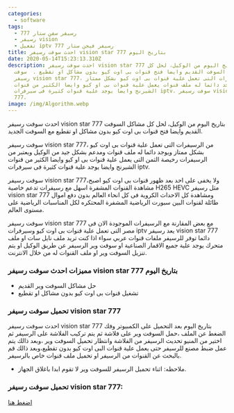```yaml
---
categories:
  - software
tags:
  - رسيفر سفن ستار 777
  - رسيفر vision
  - تفعيل iptv رسيفر فيجن ستار 777
title: احدث سوفت رسيفر vision star 777 بتاريخ اليوم
date: 2020-05-14T15:23:13.310Z
description: احدث سوفت رسيفر vision star 777 بتاريخ اليوم من الوكيل، لحل كل
  مشاكل السوفت القديم وايضا فتح قنوات بى اوت كيو بدون مشاكل او تقطيع .  سوفت
  رسيفر vision star 777، من الرسيفرات التى تعمل علية قنوات بى اوت كيو بشكل ممتاز
  ويوجد دائما له ملف قنوات يعمل علية قنوات بى او كيو وايضا الكثير من قنوات
  الشيرنج وايضا يوجد علية قنوات كثيرة فى سيرفرات iptv. سوفت رسيفر vision star
  777،
image: /img/Algorithm.webp
---
```


احدث سوفت رسيفر vision star 777 بتاريخ اليوم من الوكيل، لحل كل مشاكل السوفت القديم وايضا فتح قنوات بى اوت كيو بدون مشاكل او تقطيع مع السوفت الجديد. 

سوفت رسيفر vision star 777، من الرسيفرات التى تعمل علية قنوات بى اوت كيو بشكل ممتاز ويوجد دائما له ملف قنوات ومدعم بشكل جيد من الوكيل ويعتبر من الرسيفرات رخيصة الثمن التى يعمل علية قنوات بى او كيو وايضا الكثير من قنوات الشيرنج وايضا يوجد علية قنوات كثيرة فى سيرفرات iptv.

سوفت رسيفر vision star 777،ولا يخفى على احد بعد ظهور قنوات بى اوت كيو اصبح مشاهدة القنوات المشفرة اسهل مع رسيفرات تدعم خاصية H265 HEVC مثل رسيفر vision star 777 ومشاهدة كل الاحداث الكروية فى كل انحاء العالم بدون دفع اموال طائلة لقنوات البين سبورت الرياضية المشفرة المحتكره لكل المناسبات الرياضية على مستوى العالم.

سوفت رسيفر vision star 777 مع بعض المقارنة مع الرسيفرات الموجودة الان فى مصر التى تعمل علية قنوات بى اوت كيو وسيرفرات iptv يعد رسيفر vision star 777 دائما توفر للرسيفر ملفات قنوات عربي سواء اذا كنت تريد ملف نايل سات او ملف متحرك يوجد علية جميع الاقمار الصناعية او سوفت وير الرسيفر عن طريق الوكيل او يتم تنزيل السوفت وير او ملف القنوات له من خلال الانترنت.

### مميزات احدث سوفت رسيفر vision star 777 بتاريخ اليوم

* حل مشاكل السوفت وير القديم
* تشغيل قنوات بى اوت كيو بدون مشاكل او تقطيع

### تحميل سوفت رسيفر vision star 777

احدث سوفت رسيفر vision star 777 بتاريخ اليوم بعد التحميل على الكمبيوتر وفك الضغط عن الملف ،حمل السوفت وير على فلاشة ثم يتم تركيب الفلاشة على الرسيفر ثم اختير من المنيو تحديث الرسيفر من الفلاشة وانتظار تحميل السوفت وير ،وبعد ذالك يتم عمل ضبط مصنع للرسيفر حتى يعمل علية قنوات البى اوت كيو بدون تقطيع،وبعد ذالك قم بالبحث عن القنوات من الرسيفر او تحميل ملف قنوات خاص بالرسيفر.

* ملاحظه: اثناء تحميل الرسيفر للسوفت وير لا تقوم ابدا باغلاق الجهاز.

### تحميل  سوفت رسيفر vision star 777:

[ اضغط هنا](https://www.mediafire.com/file/9993z27tq9yg1o0/MR-AUDIO-VISION_STAR777_KING_PLUS_1507G_1G_8M_SEB2_SCB4_20200115185116.bin/file)